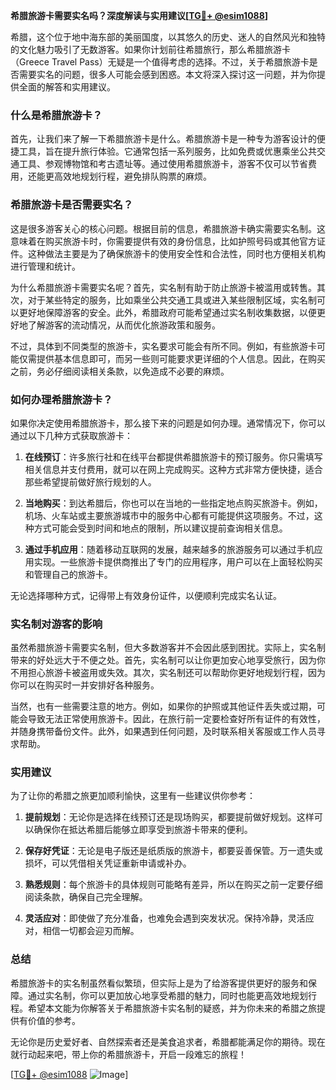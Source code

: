 **希腊旅游卡需要实名吗？深度解读与实用建议[[TG💪+ @esim1088](https://t.me/s/esim1088)]**

希腊，这个位于地中海东部的美丽国度，以其悠久的历史、迷人的自然风光和独特的文化魅力吸引了无数游客。如果你计划前往希腊旅行，那么希腊旅游卡（Greece Travel Pass）无疑是一个值得考虑的选择。不过，关于希腊旅游卡是否需要实名的问题，很多人可能会感到困惑。本文将深入探讨这一问题，并为你提供全面的解答和实用建议。

### 什么是希腊旅游卡？

首先，让我们来了解一下希腊旅游卡是什么。希腊旅游卡是一种专为游客设计的便捷工具，旨在提升旅行体验。它通常包括一系列服务，比如免费或优惠乘坐公共交通工具、参观博物馆和考古遗址等。通过使用希腊旅游卡，游客不仅可以节省费用，还能更高效地规划行程，避免排队购票的麻烦。

### 希腊旅游卡是否需要实名？

这是很多游客关心的核心问题。根据目前的信息，希腊旅游卡确实需要实名制。这意味着在购买旅游卡时，你需要提供有效的身份信息，比如护照号码或其他官方证件。这种做法主要是为了确保旅游卡的使用安全性和合法性，同时也方便相关机构进行管理和统计。

为什么希腊旅游卡需要实名呢？首先，实名制有助于防止旅游卡被滥用或转售。其次，对于某些特定的服务，比如乘坐公共交通工具或进入某些限制区域，实名制可以更好地保障游客的安全。此外，希腊政府可能希望通过实名制收集数据，以便更好地了解游客的流动情况，从而优化旅游政策和服务。

不过，具体到不同类型的旅游卡，实名要求可能会有所不同。例如，有些旅游卡可能仅需提供基本信息即可，而另一些则可能要求更详细的个人信息。因此，在购买之前，务必仔细阅读相关条款，以免造成不必要的麻烦。

### 如何办理希腊旅游卡？

如果你决定使用希腊旅游卡，那么接下来的问题是如何办理。通常情况下，你可以通过以下几种方式获取旅游卡：

1. **在线预订**：许多旅行社和在线平台都提供希腊旅游卡的预订服务。你只需填写相关信息并支付费用，就可以在网上完成购买。这种方式非常方便快捷，适合那些希望提前做好旅行规划的人。

2. **当地购买**：到达希腊后，你也可以在当地的一些指定地点购买旅游卡。例如，机场、火车站或主要旅游城市中的服务中心都有可能提供这项服务。不过，这种方式可能会受到时间和地点的限制，所以建议提前查询相关信息。

3. **通过手机应用**：随着移动互联网的发展，越来越多的旅游服务可以通过手机应用实现。一些旅游卡提供商推出了专门的应用程序，用户可以在上面轻松购买和管理自己的旅游卡。

无论选择哪种方式，记得带上有效身份证件，以便顺利完成实名认证。

### 实名制对游客的影响

虽然希腊旅游卡需要实名制，但大多数游客并不会因此感到困扰。实际上，实名制带来的好处远大于不便之处。首先，实名制可以让你更加安心地享受旅行，因为你不用担心旅游卡被盗用或失效。其次，实名制还可以帮助你更好地规划行程，因为你可以在购买时一并安排好各种服务。

当然，也有一些需要注意的地方。例如，如果你的护照或其他证件丢失或过期，可能会导致无法正常使用旅游卡。因此，在旅行前一定要检查好所有证件的有效性，并随身携带备份文件。此外，如果遇到任何问题，及时联系相关客服或工作人员寻求帮助。

### 实用建议

为了让你的希腊之旅更加顺利愉快，这里有一些建议供你参考：

1. **提前规划**：无论你是选择在线预订还是现场购买，都要提前做好规划。这样可以确保你在抵达希腊后能够立即享受到旅游卡带来的便利。

2. **保存好凭证**：无论是电子版还是纸质版的旅游卡，都要妥善保管。万一遗失或损坏，可以凭借相关凭证重新申请或补办。

3. **熟悉规则**：每个旅游卡的具体规则可能略有差异，所以在购买之前一定要仔细阅读条款，确保自己完全理解。

4. **灵活应对**：即使做了充分准备，也难免会遇到突发状况。保持冷静，灵活应对，相信一切都会迎刃而解。

### 总结

希腊旅游卡的实名制虽然看似繁琐，但实际上是为了给游客提供更好的服务和保障。通过实名制，你可以更加放心地享受希腊的魅力，同时也能更高效地规划行程。希望本文能为你解答关于希腊旅游卡实名制的疑惑，并为你未来的希腊之旅提供有价值的参考。

无论你是历史爱好者、自然探索者还是美食追求者，希腊都能满足你的期待。现在就行动起来吧，带上你的希腊旅游卡，开启一段难忘的旅程！

[[TG💪+ @esim1088](https://t.me/s/esim1088) ![Image](https://i.postimg.cc/4NQfJmqS/Snipaste-2025-05-13-00-14-12.png)]